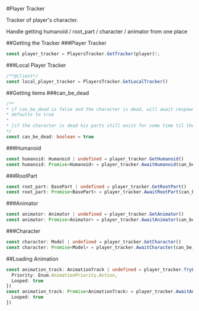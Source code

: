 #Player Tracker

Tracker of player's character.

Handle getting humanoid / root_part / character / animator from one place

##Getting the Tracker
###Player Tracker
```ts
const player_tracker = PlayersTracker.GetTracker(player)!;
```

###Local Player Tracker
```ts
/**@client*/
const local_player_tracker = PlayersTracker.GetLocalTracker()
```

##Getting items
###can_be_dead
```ts
/**
* if can_be_dead is false and the character is dead, will await respawn and will return the new Humanoid
* defaults to true
*
* [if the character is dead his parts still exist for some time til the character removal]
*/
const can_be_dead: boolean = true 
```
###Humanoid
```ts
const humanoid: Humanoid | undefined = player_tracker.GetHumanoid()
const humanoid: Promise<Humanoid> = player_tracker.AwaitHumanoid(can_be_dead)
```

###RootPart
```ts
const root_part: BasePart | undefined = player_tracker.GetRootPart()
const root_part: Promise<BasePart> = player_tracker.AwaitRootPart(can_be_dead)
```

###Animator
```ts
const animator: Animator | undefined = player_tracker.GetAnimator()
const animator: Promise<Animator> = player_tracker.AwaitAnimator(can_be_dead)
```

###Character
```ts
const character: Model | undefined = player_tracker.GetCharacter()
const character: Promise<Model> = player_tracker.AwaitCharacter(can_be_dead)
```

##Loading Animation
```ts
const animation_track: AnimationTrack | undefined = player_tracker.TryLoadAnimation(animation, {
  Priority: Enum.AnimationPriority.Action,
  Looped: true
})
const animation_track: Promise<AnimationTrack> = player_tracker.AwaitAndLoadAnimation(animation, {
  Looped: true
})
```

















